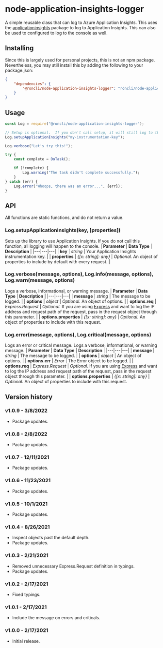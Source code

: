 # node-application-insights-logger
A simple reusable class that can log to Azure Application Insights.  This uses the [applicationinsights](https://github.com/microsoft/ApplicationInsights-node.js) package to log to Application Insights.  This can also be used to configured to log to the console as well.

## Installing
Since this is largely used for personal projects, this is not an npm package.  Nevertheless, you may still install this by adding the following to your package.json:

```json
{
    "dependencies": {
        "@roncli/node-application-insights-logger": "roncli/node-application-insights-logger#v1.0.9"
    }
}
```

## Usage
```javascript
const Log = require("@roncli/node-application-insights-logger");

// Setup is optional.  If you don't call setup, it will still log to the console.
Log.setupApplicationInsights("my-instrumentation-key");

Log.verbose("Let's try this!");

try {
    const complete = DoTask();

    if (!complete) {
        Log.warning("The task didn't complete successfully.");
    }
} catch (err) {
    Log.error("Whoops, there was an error...", {err});
}
```

## API
All functions are static functions, and do not return a value.

### Log.setupApplicationInsights(key, [properties])
Sets up the library to use Application Insights.  If you do not call this function, all logging will happen to the console.
| **Parameter** | **Data Type** | **Description** |
|---|---|---|
| **key** | *string* | Your Application Insights instrumentation key. |
| **properties** | *{[x: string]: any}* | *Optional.*  An object of properties to include by default with every request. |

### Log.verbose(message, options), Log&#46;info(message, options), Log.warn(message, options)
Logs a verbose, informational, or warning message.
| **Parameter** | **Data Type** | **Description** |
|---|---|---|
| **message** | *string* | The message to be logged. |
| **options** | *object* | *Optional.*  An object of options. |
| **options.req** | *Express.Request* | *Optional.*  If you are using [Express](https://expressjs.com/) and want to log the IP address and request path of the request, pass in the request object through this parameter. |
| **options.properties** | *{[x: string]: any}* | *Optional.*  An object of properties to include with this request.

### Log.error(message, options), Log.critical(message, options)
Logs an error or critical message.
Logs a verbose, informational, or warning message.
| **Parameter** | **Data Type** | **Description** |
|---|---|---|
| **message** | *string* | The message to be logged. |
| **options** | *object* | An object of options. |
| **options.err** | *Error* | The Error object to be logged. |
| **options.req** | *Express.Request* | *Optional.*  If you are using [Express](https://expressjs.com/) and want to log the IP address and request path of the request, pass in the request object through this parameter. |
| **options.properties** | *{[x: string]: any}* | *Optional.*  An object of properties to include with this request.

## Version history

### v1.0.9 - 3/8/2022
* Package updates.

### v1.0.8 - 2/8/2022
* Package updates.

### v1.0.7 - 12/11/2021
* Package updates.

### v1.0.6 - 11/23/2021
* Package updates.

### v1.0.5 - 10/1/2021
* Package updates.

### v1.0.4 - 8/26/2021
* Inspect objects past the default depth.
* Package updates.

### v1.0.3 - 2/21/2021
* Removed unnecessary Express.Request definition in typings.
* Package updates.

### v1.0.2 - 2/17/2021
* Fixed typings.

### v1.0.1 - 2/17/2021
* Include the message on errors and criticals.

### v1.0.0 - 2/17/2021
* Initial release.
